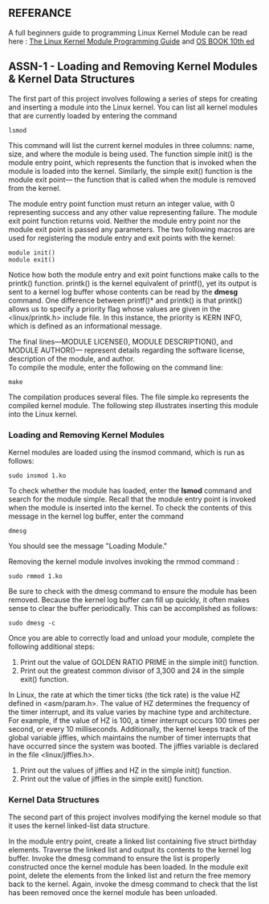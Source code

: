 ## REFERANCE
A full beginners guide to programming Linux Kernel Module can be read here : [The Linux Kernel Module Programming Guide](https://tldp.org/LDP/lkmpg/2.4/lkmpg.pdf) and [OS BOOK 10th ed](https://cloudflare-ipfs.com/ipfs/bafykbzaceauk2vnr3wg4srylh77es27jzpzfczhva3ruj6k2j2kndwfk6g7e4?filename=%2810%29%20Abraham%20Silberschatz%20-%20Operating%20System%20Concepts%20%5Bwith%20eText%20Access%20Code%5D-Wiley%20%282018%29.pdf)


## ASSN-1 - Loading and Removing Kernel Modules & Kernel Data Structures
The first part of this project involves following a series of steps for creating and inserting a module into the Linux kernel.
You can list all kernel modules that are currently loaded by entering the command
```
lsmod
```

This command will list the current kernel modules in three columns: name, size, and where the module is being used.
The function simple init() is the module entry point, which represents the function that is invoked when the module is loaded into the kernel.
Similarly, the simple exit() function is the module exit point— the function that is called when the module is removed from the kernel.

The module entry point function must return an integer value, with 0 representing success and any other value representing failure. 
The module exit point function returns void. Neither the module entry point nor the module exit point is passed any parameters. 
The two following macros are used for registering the module entry and exit points with the kernel:

```
module init()
module exit()
```

Notice how both the module entry and exit point functions make calls to the printk() function. printk() is the kernel equivalent of printf(),
yet its output is sent to a kernel log buffer whose contents can be read by the **dmesg** command. One difference between printf()* and printk() is that
printk() allows us to specify a priority flag whose values are given in the <linux/printk.h> include file. In this instance, the priority is KERN INFO,
which is defined as an informational message.

The final lines—MODULE LICENSE(), MODULE DESCRIPTION(), and MODULE AUTHOR()— represent details regarding the software license, description
of the module, and author.  
To compile the module, enter the following
on the command line:

```
make
```

The compilation produces several files. The file simple.ko represents the compiled kernel module. The following step illustrates inserting this module
into the Linux kernel.

### Loading and Removing Kernel Modules
Kernel modules are loaded using the insmod command, which is run as follows:

```
sudo insmod 1.ko
```

To check whether the module has loaded, enter the **lsmod** command and search for the module simple. Recall that the module entry point is invoked when the
module is inserted into the kernel. To check the contents of this message in the kernel log buffer, enter the command

```
dmesg
```

You should see the message "Loading Module."

Removing the kernel module involves invoking the rmmod command :
```
sudo rmmod 1.ko
```
Be sure to check with the dmesg command to ensure the module has been removed. Because the kernel log buffer can fill up quickly, it often makes sense to clear the buffer periodically. This can be accomplished as follows:
```
sudo dmesg -c
```
Once you are able to correctly load and unload your module, complete the following additional steps:

1. Print out the value of GOLDEN RATIO PRIME in the simple init() function.
2. Print out the greatest common divisor of 3,300 and 24 in the simple exit() function.

In Linux, the rate at which the timer ticks (the tick rate) is the value HZ defined in <asm/param.h>. The value of HZ determines the frequency of the timer interrupt, 
and its value varies by machine type and architecture.
For example, if the value of HZ is 100, a timer interrupt occurs 100 times per second, or every 10 milliseconds. Additionally, the kernel keeps track of the
global variable jiffies, which maintains the number of timer interrupts that have occurred since the system was booted. 
The jiffies variable is declared in the file <linux/jiffies.h>.

1. Print out the values of jiffies and HZ in the simple init() function.
2. Print out the value of jiffies in the simple exit() function.

### Kernel Data Structures
The second part of this project involves modifying the kernel module so that it uses the kernel linked-list data structure.

In the module entry point, create a linked list containing five struct birthday elements. Traverse the linked list and output its contents to the kernel log buffer.
Invoke the dmesg command to ensure the list is properly constructed once the kernel module has been loaded.
In the module exit point, delete the elements from the linked list and return the free memory back to the kernel. 
Again, invoke the dmesg command to check that the list has been removed once the kernel module has been unloaded.
